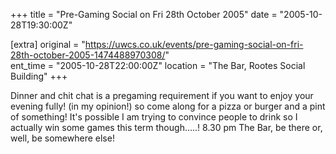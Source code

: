 +++
title = "Pre-Gaming Social on Fri 28th October 2005"
date = "2005-10-28T19:30:00Z"

[extra]
original = "https://uwcs.co.uk/events/pre-gaming-social-on-fri-28th-october-2005-1474488970308/"    
ent_time = "2005-10-28T22:00:00Z"
location = "The Bar, Rootes Social Building"
+++

Dinner and chit chat is a pregaming requirement if you want to enjoy your evening fully\! (in my opinion\!) so come along for a pizza or burger and a pint of something\! It's possible I am trying to convince people to drink so I actually win some games this term though.....\! 8.30 pm The Bar, be there or, well, be somewhere else\!

